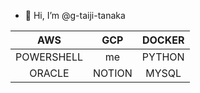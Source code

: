 - 👋 Hi, I’m @g-taiji-tanaka

|AWS|GCP|DOCKER|
|:---:|:---:|:---:|
|POWERSHELL|me|PYTHON|
|ORACLE|NOTION|MYSQL|

<!---
g-taiji-tanaka/g-taiji-tanaka is a ✨ special ✨ repository because its `README.md` (this file) appears on your GitHub profile.
You can click the Preview link to take a look at your changes.
--->

